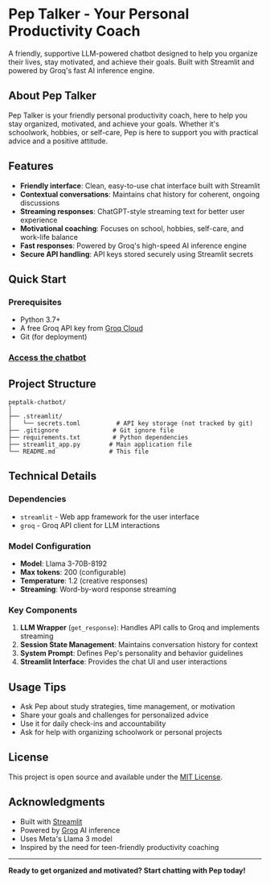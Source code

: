 
# Pep Talker - Your Personal Productivity Coach

A friendly, supportive LLM-powered chatbot designed to help you organize their lives, stay motivated, and achieve their goals. Built with Streamlit and powered by Groq's fast AI inference engine.

## About Pep Talker

Pep Talker is your friendly personal productivity coach, here to help you stay organized, motivated, and achieve your goals. Whether it's schoolwork, hobbies, or self-care, Pep is here to support you with practical advice and a positive attitude.

## Features

- **Friendly interface**: Clean, easy-to-use chat interface built with Streamlit
- **Contextual conversations**: Maintains chat history for coherent, ongoing discussions
- **Streaming responses**: ChatGPT-style streaming text for better user experience
- **Motivational coaching**: Focuses on school, hobbies, self-care, and work-life balance
- **Fast responses**: Powered by Groq's high-speed AI inference engine
- **Secure API handling**: API keys stored securely using Streamlit secrets

## Quick Start

### Prerequisites

- Python 3.7+
- A free Groq API key from [Groq Cloud](https://console.groq.com/)
- Git (for deployment)

### [Access the chatbot](https://peptalkbymomo.streamlit.app)

## Project Structure

```
peptalk-chatbot/
│
├── .streamlit/
│   └── secrets.toml          # API key storage (not tracked by git)
├── .gitignore               # Git ignore file
├── requirements.txt         # Python dependencies
├── streamlit_app.py        # Main application file
└── README.md               # This file
```

## Technical Details

### Dependencies

- `streamlit` - Web app framework for the user interface
- `groq` - Groq API client for LLM interactions

### Model Configuration

- **Model**: Llama 3-70B-8192
- **Max tokens**: 200 (configurable)
- **Temperature**: 1.2 (creative responses)
- **Streaming**: Word-by-word response streaming

### Key Components

1. **LLM Wrapper** (`get_response`): Handles API calls to Groq and implements streaming
2. **Session State Management**: Maintains conversation history for context
3. **System Prompt**: Defines Pep's personality and behavior guidelines
4. **Streamlit Interface**: Provides the chat UI and user interactions

## Usage Tips

- Ask Pep about study strategies, time management, or motivation
- Share your goals and challenges for personalized advice
- Use it for daily check-ins and accountability
- Ask for help with organizing schoolwork or personal projects


## License

This project is open source and available under the [MIT License](LICENSE).


## Acknowledgments

- Built with [Streamlit](https://streamlit.io/)
- Powered by [Groq](https://groq.com/) AI inference
- Uses Meta's Llama 3 model
- Inspired by the need for teen-friendly productivity coaching

---

**Ready to get organized and motivated? Start chatting with Pep today!**

